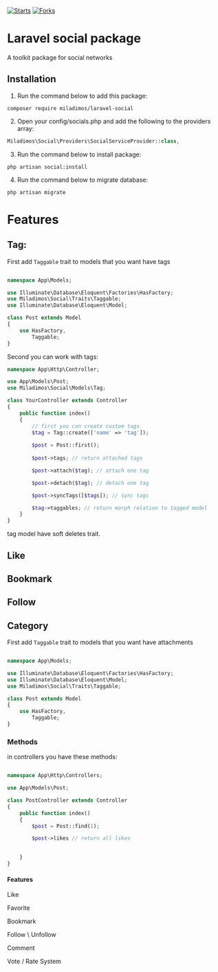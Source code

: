 [![Starts](https://img.shields.io/github/stars/miladimos/laravel-social?style=flat&logo=github)](https://github.com/miladimos/laravel-social/forks)
[![Forks](https://img.shields.io/github/forks/miladimos/laravel-social?style=flat&logo=github)](https://github.com/miladimos/laravel-social/stargazers)


# Laravel social package

A toolkit package for social networks

## Installation

1. Run the command below to add this package:

```
composer require miladimos/laravel-social
```

2. Open your config/socials.php and add the following to the providers array:

```php
Miladimos\Social\Providers\SocialServiceProvider::class,
```

3. Run the command below to install package:

```
php artisan social:install
```

4. Run the command below to migrate database:

```
php artisan migrate
```

# Features

## Tag:

First add `Taggable` trait to models that you want have tags

```php

namespace App\Models;

use Illuminate\Database\Eloquent\Factories\HasFactory;
use Miladimos\Social\Traits\Taggable;
use Illuminate\Database\Eloquent\Model;

class Post extends Model
{
    use HasFactory,
        Taggable;
}

```

Second you can work with tags:

```php
namespace App\Http\Controller;

use App\Models\Post;
use Miladimos\Social\Models\Tag;

class YourController extends Controller
{
    public function index()
    {   
        // first you can create custom tags
        $tag = Tag::create(['name' => 'tag']);   
        
        $post = Post::first();
        
        $post->tags; // return attached tags

        $post->attach($tag); // attach one tag

        $post->detach($tag); // detach one tag

        $post->syncTags([$tags]); // sync tags

        $tag->taggables; // return morph relation to tagged model
    }
}

```
tag model have soft deletes trait.


## Like

## Bookmark

## Follow

## Category

First add `Taggable` trait to models that you want have attachments

```php

namespace App\Models;

use Illuminate\Database\Eloquent\Factories\HasFactory;
use Illuminate\Database\Eloquent\Model;
use Miladimos\Social\Traits\Taggable;

class Post extends Model
{
    use HasFactory,
        Taggable;
}

```

### Methods

in controllers you have these methods:

```php

namespace App\Http\Controllers;

use App\Models\Post;

class PostController extends Controller
{
    public function index()
    {
        $post = Post::find(1);

        $post->likes // return all likes

        
    }
}

```

####  Features

Like

Favorite

Bookmark

Follow \ Unfollow

Comment

Vote / Rate System
